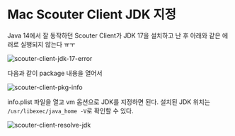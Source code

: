 # Mac Scouter Client JDK 지정

Java 14에서 잘 동작하던 Scouter Client가 JDK 17을 설치하고 난 후 아래와 같은 에러로 실행되지 않는다 ㅠㅜ

![scouter-client-jdk-17-error](https://user-images.githubusercontent.com/17228983/180632439-8901e86f-31b0-4f05-b5ba-26bf435334c0.png)

다음과 같이 package 내용을 열어서

![scouter-client-pkg-info](https://user-images.githubusercontent.com/17228983/180632463-05cc2f19-8c35-4d04-bcfe-171fbce2e023.png)

info.plist 파일을 열고 vm 옵션으로 JDK를 지정하면 된다. 설치된 JDK 위치는 `/usr/libexec/java_home -V`로 확인할 수 있다.

![scouter-client-resolve-jdk](https://user-images.githubusercontent.com/17228983/180632540-0b2c7e17-aa10-45fd-ad2c-360c4db04195.png)

